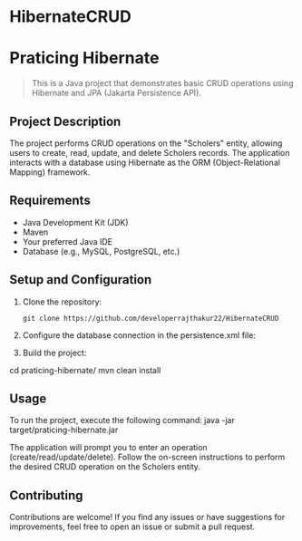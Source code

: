 # HibernateCRUD

# Praticing Hibernate

> This is a Java project that demonstrates basic CRUD operations using Hibernate and JPA (Jakarta Persistence API).

## Project Description

The project performs CRUD operations on the "Scholers" entity, allowing users to create, read, update, and delete Scholers records. The application interacts with a database using Hibernate as the ORM (Object-Relational Mapping) framework.

## Requirements

- Java Development Kit (JDK)
- Maven
- Your preferred Java IDE
- Database (e.g., MySQL, PostgreSQL, etc.)

## Setup and Configuration

1. Clone the repository:

   ```shell
   git clone https://github.com/developerrajthakur22/HibernateCRUD 
   ```
   
2. Configure the database connection in the persistence.xml file:

<!-- Update the following properties with your database connection details -->
<property name="javax.persistence.jdbc.url" value="jdbc:mysql://localhost:3306/db_name"/>
<property name="javax.persistence.jdbc.user" value="username"/>
<property name="javax.persistence.jdbc.password" value="password"/>

3. Build the project:

cd praticing-hibernate/
mvn clean install

## Usage
To run the project, execute the following command:
java -jar target/praticing-hibernate.jar

The application will prompt you to enter an operation (create/read/update/delete). Follow the on-screen instructions to perform the desired CRUD operation on the Scholers entity.

## Contributing
Contributions are welcome! If you find any issues or have suggestions for improvements, feel free to open an issue or submit a pull request.
